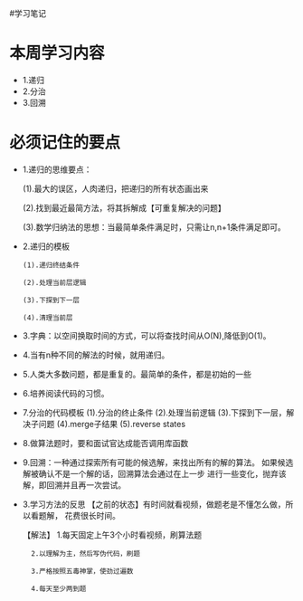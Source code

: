 #学习笔记
# 本周学习内容
- 1.递归
- 2.分治
- 3.回溯


# 必须记住的要点
- 1.递归的思维要点：

    (1).最大的误区，人肉递归，把递归的所有状态画出来
    
    (2).找到最近最简方法，将其拆解成【可重复解决的问题】
    
    (3).数学归纳法的思想：当最简单条件满足时，只需让n,n+1条件满足即可。
    
- 2.递归的模板
  
      (1).递归终结条件
      
      (2).处理当前层逻辑
      
      (3).下探到下一层
      
      (4).清理当前层
      
- 3.字典：以空间换取时间的方式，可以将查找时间从O(N),降低到O(1)。
- 4.当有n种不同的解法的时候，就用递归。
- 5.人类大多数问题，都是重复的。最简单的条件，都是初始的一些
- 6.培养阅读代码的习惯。
- 7.分治的代码模板
    (1).分治的终止条件
    (2).处理当前逻辑
    (3).下探到下一层，解决子问题
    (4).merge子结果
    (5).reverse  states
- 8.做算法题时，要和面试官达成能否调用库函数
- 9.回溯：一种通过探索所有可能的候选解，来找出所有的解的算法。
         如果候选解被确认不是一个解的话，回溯算法会通过在上一步
         进行一些变化，抛弃该解，即回溯并且再一次尝试。
         
- 3.学习方法的反思
  【之前的状态】有时间就看视频，做题老是不懂怎么做，所以看题解，
              花费很长时间。
  
  【解法】
        1.每天固定上午3个小时看视频，刷算法题
        
        2.以理解为主，然后写伪代码，刷题
        
        3.严格按照五毒神掌，使劲过遍数
        
        4.每天至少两到题     
     
